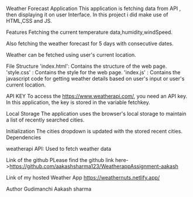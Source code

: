 Weather Forecast Application
This application is fetching data from API , then displaying it on user Interface. In this project i did make use of HTML,CSS and JS.

Features
Fetching the current temperature data,humidity,windSpeed.

Also fetching the weather forecast for 5 days with consecutive dates.

Weather can be fetched using user's current location.

File Structure
'index.html': Contains the structure of the web page.
'style.css' : Contains the style for the web page.
'index.js' : Contains the javascript code for getting weather details based on user's input or user's current location.

API KEY
To access the https://www.weatherapi.com/, you need an API key. In this application, the key is stored in the variable fetchkey.

Local Storage
The application uses the browser's local storage to maintain a list of recently searched cities.


Initialization
The cities dropdown is updated with the stored recent cities.
Dependencies

weatherapi API: Used to fetch weather data

Link of the github
PLease find the github link here->https://github.com/aakashsharma123/WeatherappAssignment-aakash

Link of my hosted Weather App
https://weathernuts.netlify.app/

Author
Gudimanchi Aakash sharma